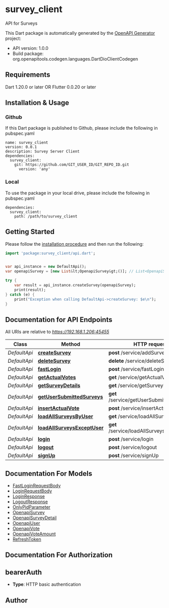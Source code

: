 # survey_client
API for Surveys

This Dart package is automatically generated by the [OpenAPI Generator](https://openapi-generator.tech) project:

- API version: 1.0.0
- Build package: org.openapitools.codegen.languages.DartDioClientCodegen

## Requirements

Dart 1.20.0 or later OR Flutter 0.0.20 or later

## Installation & Usage

### Github
If this Dart package is published to Github, please include the following in pubspec.yaml
```
name: survey_client
version: 0.0.1
description: Survey Server Client
dependencies:
  survey_client:
    git: https://github.com/GIT_USER_ID/GIT_REPO_ID.git
      version: 'any'
```

### Local
To use the package in your local drive, please include the following in pubspec.yaml
```
dependencies:
  survey_client:
    path: /path/to/survey_client
```

## Getting Started

Please follow the [installation procedure](#installation--usage) and then run the following:

```dart
import 'package:survey_client/api.dart';


var api_instance = new DefaultApi();
var openapiSurvey = [new List&lt;OpenapiSurvey&gt;()]; // List<OpenapiSurvey> | survey

try {
    var result = api_instance.createSurvey(openapiSurvey);
    print(result);
} catch (e) {
    print("Exception when calling DefaultApi->createSurvey: $e\n");
}

```

## Documentation for API Endpoints

All URIs are relative to *https://192.168.1.206:45455*

Class | Method | HTTP request | Description
------------ | ------------- | ------------- | -------------
*DefaultApi* | [**createSurvey**](doc\/DefaultApi.md#createsurvey) | **post** /service/addSurveyEntity | 
*DefaultApi* | [**deleteSurvey**](doc\/DefaultApi.md#deletesurvey) | **delete** /service/deleteSurvey | 
*DefaultApi* | [**fastLogin**](doc\/DefaultApi.md#fastlogin) | **post** /service/fastLogin | 
*DefaultApi* | [**getActualVotes**](doc\/DefaultApi.md#getactualvotes) | **get** /service/getActualVotes | 
*DefaultApi* | [**getSurveyDetails**](doc\/DefaultApi.md#getsurveydetails) | **get** /service/getSurveyDetails | 
*DefaultApi* | [**getUserSubmittedSurveys**](doc\/DefaultApi.md#getusersubmittedsurveys) | **get** /service/getUserSubmittedSurveys | 
*DefaultApi* | [**insertActualVote**](doc\/DefaultApi.md#insertactualvote) | **post** /service/insertActualVote | 
*DefaultApi* | [**loadAllSurveysByUser**](doc\/DefaultApi.md#loadallsurveysbyuser) | **get** /service/loadAllSurveysByUser | 
*DefaultApi* | [**loadAllSurveysExceptUser**](doc\/DefaultApi.md#loadallsurveysexceptuser) | **get** /service/loadAllSurveysExceptUser | 
*DefaultApi* | [**login**](doc\/DefaultApi.md#login) | **post** /service/login | 
*DefaultApi* | [**logout**](doc\/DefaultApi.md#logout) | **post** /service/logout | 
*DefaultApi* | [**signUp**](doc\/DefaultApi.md#signup) | **post** /service/signUp | 


## Documentation For Models

 - [FastLoginRequestBody](doc\/FastLoginRequestBody.md)
 - [LoginRequestBody](doc\/LoginRequestBody.md)
 - [LoginResponse](doc\/LoginResponse.md)
 - [LogoutResponse](doc\/LogoutResponse.md)
 - [OnlyPidParameter](doc\/OnlyPidParameter.md)
 - [OpenapiSurvey](doc\/OpenapiSurvey.md)
 - [OpenapiSurveyDetail](doc\/OpenapiSurveyDetail.md)
 - [OpenapiUser](doc\/OpenapiUser.md)
 - [OpenapiVote](doc\/OpenapiVote.md)
 - [OpenapiVoteAmount](doc\/OpenapiVoteAmount.md)
 - [RefreshToken](doc\/RefreshToken.md)


## Documentation For Authorization


## bearerAuth

- **Type**: HTTP basic authentication


## Author




